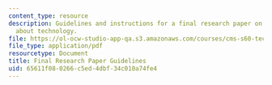 ```yaml
---
content_type: resource
description: Guidelines and instructions for a final research paper on moral panics
  about technology.
file: https://ol-ocw-studio-app-qa.s3.amazonaws.com/courses/cms-s60-technopanics-moral-panics-about-technology-spring-2013/65611f080266c5ed4dbf34c010a74fe4_MITCMS_S60S13_Final.pdf
file_type: application/pdf
resourcetype: Document
title: Final Research Paper Guidelines
uid: 65611f08-0266-c5ed-4dbf-34c010a74fe4
---
```

